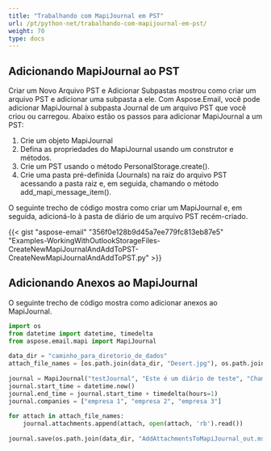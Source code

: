 ```yaml
---
title: "Trabalhando com MapiJournal em PST"
url: /pt/python-net/trabalhando-com-mapijournal-em-pst/
weight: 70
type: docs
---
```

  
## **Adicionando MapiJournal ao PST**  
Criar um Novo Arquivo PST e Adicionar Subpastas mostrou como criar um arquivo PST e adicionar uma subpasta a ele. Com Aspose.Email, você pode adicionar MapiJournal à subpasta Journal de um arquivo PST que você criou ou carregou. Abaixo estão os passos para adicionar MapiJournal a um PST:  
  
1. Crie um objeto MapiJournal  
1. Defina as propriedades do MapiJournal usando um construtor e métodos.  
1. Crie um PST usando o método PersonalStorage.create().  
1. Crie uma pasta pré-definida (Journals) na raiz do arquivo PST acessando a pasta raiz e, em seguida, chamando o método add_mapi_message_item().  
  
O seguinte trecho de código mostra como criar um MapiJournal e, em seguida, adicioná-lo à pasta de diário de um arquivo PST recém-criado.  
  
  
{{< gist "aspose-email" "356f0e128b9d45a7ee779fc813eb87e5" "Examples-WorkingWithOutlookStorageFiles-CreateNewMapiJournalAndAddToPST-CreateNewMapiJournalAndAddToPST.py" >}}  
## **Adicionando Anexos ao MapiJournal**  
O seguinte trecho de código mostra como adicionar anexos ao MapiJournal.  
  
```py  
import os  
from datetime import datetime, timedelta  
from aspose.email.mapi import MapiJournal  
  
data_dir = "caminho_para_diretorio_de_dados"  
attach_file_names = [os.path.join(data_dir, "Desert.jpg"), os.path.join(data_dir, "download.png")]  
  
journal = MapiJournal("testJournal", "Este é um diário de teste", "Chamada telefônica", "Chamada telefônica")  
journal.start_time = datetime.now()  
journal.end_time = journal.start_time + timedelta(hours=1)  
journal.companies = ["empresa 1", "empresa 2", "empresa 3"]  
  
for attach in attach_file_names:  
    journal.attachments.append(attach, open(attach, 'rb').read())  
  
journal.save(os.path.join(data_dir, "AddAttachmentsToMapiJournal_out.msg"))  
```  